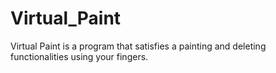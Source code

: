 # Virtual_Paint
Virtual Paint is a program that satisfies a painting and deleting functionalities using your fingers.

